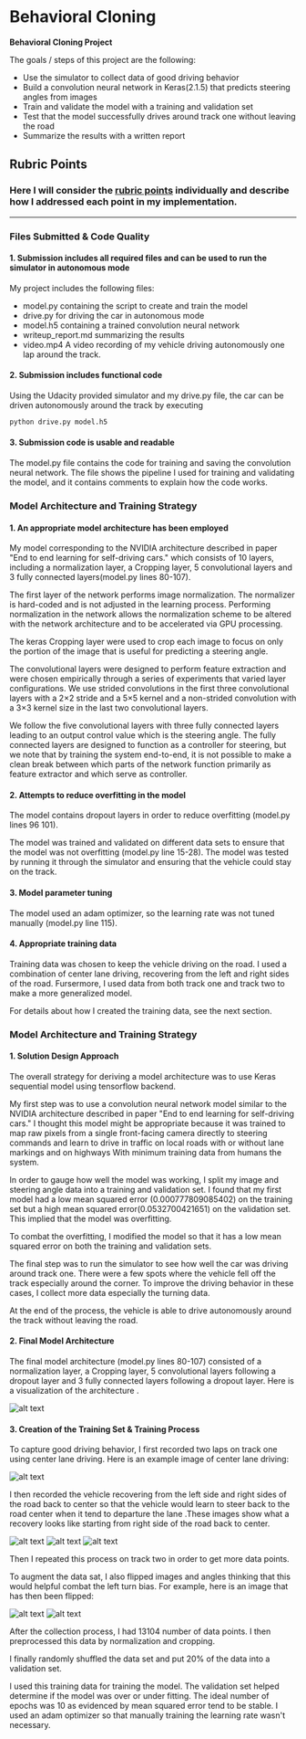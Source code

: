 # **Behavioral Cloning** 

**Behavioral Cloning Project**

The goals / steps of this project are the following:
* Use the simulator to collect data of good driving behavior
* Build a convolution neural network in Keras(2.1.5) that predicts steering angles from images
* Train and validate the model with a training and validation set
* Test that the model successfully drives around track one without leaving the road
* Summarize the results with a written report


[//]: # (Image References)

[image1]: ./writeup/model.png "Model Visualization"
[image2]: ./writeup/center_lane_driving.jpg "Grayscaling"
[image3]: ./writeup/recovery1.jpg "Recovery Image"
[image4]: ./writeup/recovery2.jpg "Recovery Image"
[image5]: ./writeup/recovery3.jpg "Recovery Image"
[image6]: ./writeup/Normal.jpg "Normal Image"
[image7]: ./writeup/fliped.png "Flipped Image"

## Rubric Points
### Here I will consider the [rubric points](https://review.udacity.com/#!/rubrics/432/view) individually and describe how I addressed each point in my implementation.  

---
### Files Submitted & Code Quality

#### 1. Submission includes all required files and can be used to run the simulator in autonomous mode

My project includes the following files:
* model.py containing the script to create and train the model
* drive.py for driving the car in autonomous mode
* model.h5 containing a trained convolution neural network 
* writeup_report.md summarizing the results
* video.mp4 A video recording of my vehicle driving autonomously one lap around the track.

#### 2. Submission includes functional code
Using the Udacity provided simulator and my drive.py file, the car can be driven autonomously around the track by executing 
```sh
python drive.py model.h5
```

#### 3. Submission code is usable and readable

The model.py file contains the code for training and saving the convolution neural network. The file shows the pipeline I used for training and validating the model, and it contains comments to explain how the code works.

### Model Architecture and Training Strategy

#### 1. An appropriate model architecture has been employed

My model corresponding to the NVIDIA architecture described in paper "End to end learning for self-driving cars." which consists of 10 layers, including a normalization layer, a Cropping layer, 5 convolutional layers and 3 fully connected layers(model.py lines 80-107).

The first layer of the network performs image normalization. The normalizer is hard-coded and is not adjusted in the learning process. Performing normalization in the network allows the normalization scheme to be altered with the network architecture and to be accelerated via GPU processing.

The keras Cropping layer were used to crop each image to focus on only the portion of the image that is useful for predicting a steering angle.

The convolutional layers were designed to perform feature extraction and were chosen empirically
through a series of experiments that varied layer configurations. We use strided convolutions in the first three convolutional layers with a 2×2 stride and a 5×5 kernel and a non-strided convolution with a 3×3 kernel size in the last two convolutional layers.

We follow the five convolutional layers with three fully connected layers leading to an output control value which is the steering angle. The fully connected layers are designed to function as a
controller for steering, but we note that by training the system end-to-end, it is not possible to make a clean break between which parts of the network function primarily as feature extractor and which  serve as controller.

#### 2. Attempts to reduce overfitting in the model

The model contains dropout layers in order to reduce overfitting (model.py lines 96 101). 

The model was trained and validated on different data sets to ensure that the model was not overfitting (model.py line 15-28). The model was tested by running it through the simulator and ensuring that the vehicle could stay on the track.

#### 3. Model parameter tuning

The model used an adam optimizer, so the learning rate was not tuned manually (model.py line 115).

#### 4. Appropriate training data

Training data was chosen to keep the vehicle driving on the road. I used a combination of center lane driving, recovering from the left and right sides of the road. Fursermore, I used data from both track one and track two to make a more generalized model.

For details about how I created the training data, see the next section. 

### Model Architecture and Training Strategy

#### 1. Solution Design Approach

The overall strategy for deriving a model architecture was to use Keras sequential model using tensorflow backend.

My first step was to use a convolution neural network model similar to the NVIDIA architecture described in paper "End to end learning for self-driving cars." I thought this model might be appropriate because it was trained to map raw pixels from a single front-facing camera directly to steering commands and learn to drive in traffic on local roads with or without lane markings and on
highways With minimum training data from humans the system.

In order to gauge how well the model was working, I split my image and steering angle data into a training and validation set. I found that my first model had a low mean squared error (0.000777809085402) on the training set but a high mean squared error(0.0532700421651) on the validation set. This implied that the model was overfitting.

To combat the overfitting, I modified the model so that it has a low mean squared error on both the training and validation sets.

The final step was to run the simulator to see how well the car was driving around track one. There were a few spots where the vehicle fell off the track especially around the corner. To improve the driving behavior in these cases, I collect more data especially the turning data.

At the end of the process, the vehicle is able to drive autonomously around the track without leaving the road.

#### 2. Final Model Architecture

The final model architecture (model.py lines 80-107) consisted of a normalization layer, a Cropping layer, 5 convolutional layers following a dropout layer and 3 fully connected layers following a dropout layer.
Here is a visualization of the architecture .

![alt text][image1]

#### 3. Creation of the Training Set & Training Process

To capture good driving behavior, I first recorded two laps on track one using center lane driving. Here is an example image of center lane driving:

![alt text][image2]

I then recorded the vehicle recovering from the left side and right sides of the road back to center so that the vehicle would learn to steer back to the road center when it tend to departure the lane .These images show what a recovery looks like starting from right side of the road back to center.

![alt text][image3]
![alt text][image4]
![alt text][image5]

Then I repeated this process on track two in order to get more data points.

To augment the data sat, I also flipped images and angles thinking that this would helpful combat the left turn bias. For example, here is an image that has then been flipped:

![alt text][image6]
![alt text][image7]


After the collection process, I had 13104 number of data points. I then preprocessed this data by normalization and cropping.


I finally randomly shuffled the data set and put 20% of the data into a validation set. 

I used this training data for training the model. The validation set helped determine if the model was over or under fitting. The ideal number of epochs was 10 as evidenced by mean squared error tend to be stable. I used an adam optimizer so that manually training the learning rate wasn't necessary.
